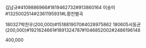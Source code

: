 김남규#4109886966#1819462732#913860164
이송미#1325002514#2361195931#L황천별곡

180327박찬우(200,000)#1518819070#4028975862
180605서동균(200,000)#1921624661#1891324787#1046852002#2486196148

400,000
